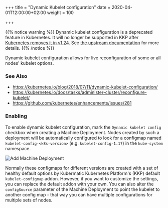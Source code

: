 +++
title = "Dynamic Kubelet configuration"
date = 2020-04-01T12:00:00+02:00
weight = 100

+++

{{% notice warning %}}
Dynamic kubelet configuration is a deprecated feature in Kubernetes. It will no longer be supported in KKP after [Kubernetes removes it in v1.24](https://github.com/kubernetes/kubernetes/pull/106932). See [the upstream documentation](https://kubernetes.io/docs/tasks/administer-cluster/reconfigure-kubelet/) for more details.
{{% /notice %}}

Dynamic kubelet configuration allows for live reconfiguration of some or all nodes' kubelet options.

### See Also
* https://kubernetes.io/blog/2018/07/11/dynamic-kubelet-configuration/</li>
* https://kubernetes.io/docs/tasks/administer-cluster/reconfigure-kubelet/</li>
* https://github.com/kubernetes/enhancements/issues/281</li>

### Enabling

To enable dynamic kubelet configuration, mark the `Dynamic kubelet config` checkbox when creating a Machine Deployment. Nodes created by such a deployment will be automatically configured to look for a configmap named `kubelet-config-<k8s-version>` (e.g. `kubelet-config-1.17`) in the `kube-system` namespace.

![Add Machine Deployment](/img/kubermatic/master/ui/md_add.png?classes=shadow,border "Add Machine Deployment")

Normally these configmaps for different versions are created with a set of healthy default options by Kubermatic Kubernetes Platform's (KKP) default `kubelet-configmap` addon. However, if you want to customize the settings, you can replace the default addon with your own. You can also alter the `configSource` parameter of the Machine Deployment to point the kubelet to another config map - that way you can have multiple configurations for multiple sets of nodes.


